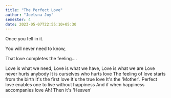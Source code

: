 ```yaml
---
title: "The Perfect Love"
author: "Joelsna Joy"
semester: 4
date: 2023-05-07T22:55:10+05:30
---
```


Once you fell in it.

You will never need to know,

That love completes the feeling....

Love is what we need,
Love is what we have,
Love is what we are
Love never hurts anybody
It is ourselves who hurts love
The feeling of love starts from the birth
It's the first love
It's the true love
It's the 'Mother'.
Perfect love enables one to live without happiness
And if when happiness accompanies love
Ah! Then it's 'Heaven'

